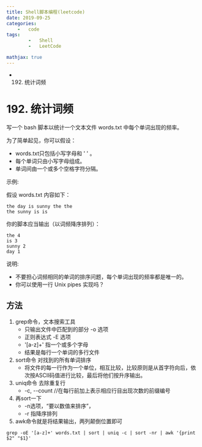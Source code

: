 ```yaml
---
title: Shell脚本编程(leetcode)
date: 2019-09-25
categories: 
	-   code
tags:  
        -   Shell
        -   LeetCode

mathjax: true
---
```

-   192. 统计词频

<!-- more -->

# 192. 统计词频
写一个 bash 脚本以统计一个文本文件 words.txt 中每个单词出现的频率。

为了简单起见，你可以假设：

-   words.txt只包括小写字母和 ' ' 。
-   每个单词只由小写字母组成。
-   单词间由一个或多个空格字符分隔。

示例:

假设 words.txt 内容如下：
```
the day is sunny the the
the sunny is is
```
你的脚本应当输出（以词频降序排列）：
```
the 4
is 3
sunny 2
day 1
```
说明:

-   不要担心词频相同的单词的排序问题，每个单词出现的频率都是唯一的。
-   你可以使用一行 Unix pipes 实现吗？

## 方法

1.  grep命令，文本搜索工具
    -   只输出文件中匹配到的部分 -o 选项
    -   正则表达式 -E 选项
    -   '[a-z]+' 指一个或多个字母
    -   结果是每行一个单词的多行文件
2.  sort命令 对找到的所有单词排序   
    -   将文件的每一行作为一个单位，相互比较，比较原则是从首字符向后，依次按ASCII码值进行比较，最后将他们按升序输出。
3.  uniq命令 去除重复行
    -   -c, --count //在每行前加上表示相应行目出现次数的前缀编号  
4.  再sort一下
    -   -n选项，“要以数值来排序”，
    -   -r 指降序排列
5.  awk命令就是将结果输出，两列颠倒位置即可


```
grep -oE '[a-z]+' words.txt | sort | uniq -c | sort -nr | awk '{print $2" "$1}' 
```
